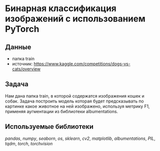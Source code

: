 # Бинарная классификация изображений с использованием PyTorch


## Данные

- папка train
- источник: https://www.kaggle.com/competitions/dogs-vs-cats/overview

## Задача

Нам дана папка train, в которой содержатся изображения кошек и собак. Задача построить модель которая будет предсказывать по картинке какое животное на ней изображено, используя метрику F1, применяя аугментации из библиотеки albumentations.

## Используемые библиотеки
*pandas*, *numpy*, *seaborn*, *os*, *sklearn*, *cv2*, *matplotlib*, *albumentations*, *PIL*, *tqdm*, *torch*, *torchvision*

